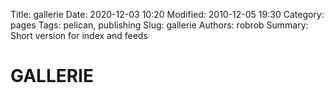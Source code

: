 Title: gallerie
Date: 2020-12-03 10:20
Modified: 2010-12-05 19:30
Category: pages
Tags: pelican, publishing
Slug: gallerie
Authors: robrob
Summary: Short version for index and feeds

# GALLERIE